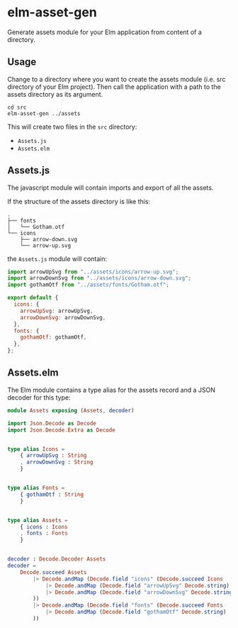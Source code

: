 # elm-asset-gen

Generate assets module for your Elm application from content of a directory.

## Usage

Change to a directory where you want to create the assets module (i.e. src directory of your Elm project).
Then call the application with a path to the assets directory as its argument.

```
cd src
elm-asset-gen ../assets
```

This will create two files in the `src` directory:

* `Assets.js`
* `Assets.elm`

## Assets.js

The javascript module will contain imports and export of all the assets.

If the structure of the assets directory is like this:
```
.
├── fonts
│   └── Gotham.otf
└── icons
    ├── arrow-down.svg
    └── arrow-up.svg
```

the `Assets.js` module will contain:

```js
import arrowUpSvg from "../assets/icons/arrow-up.svg";
import arrowDownSvg from "../assets/icons/arrow-down.svg";
import gothamOtf from "../assets/fonts/Gotham.otf";

export default {
  icons: {
    arrowUpSvg: arrowUpSvg,
    arrowDownSvg: arrowDownSvg,
  },
  fonts: {
    gothamOtf: gothamOtf,
  },
};
```

## Assets.elm

The Elm module contains a type alias for the assets record and a JSON decoder for this type:

```elm
module Assets exposing (Assets, decoder)

import Json.Decode as Decode
import Json.Decode.Extra as Decode


type alias Icons =
    { arrowUpSvg : String
    , arrowDownSvg : String
    }


type alias Fonts =
    { gothamOtf : String
    }


type alias Assets =
    { icons : Icons
    , fonts : Fonts
    }


decoder : Decode.Decoder Assets
decoder =
    Decode.succeed Assets
        |> Decode.andMap (Decode.field "icons" (Decode.succeed Icons
            |> Decode.andMap (Decode.field "arrowUpSvg" Decode.string)
            |> Decode.andMap (Decode.field "arrowDownSvg" Decode.string)
        ))
        |> Decode.andMap (Decode.field "fonts" (Decode.succeed Fonts
            |> Decode.andMap (Decode.field "gothamOtf" Decode.string)
        ))
```
